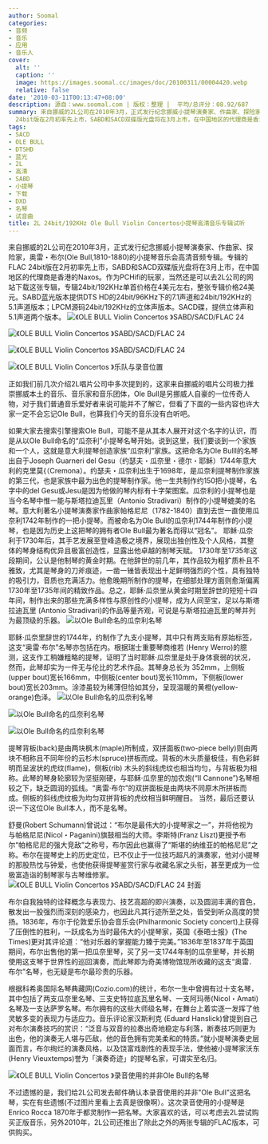 ```yaml
---
author: Soomal
categories:
- 音频
- 音乐
- 应用
- 音乐人
cover:
  alt: ''
  caption: ''
  image: https://images.soomal.cc/images/doc/20100311/00004420.webp
  relative: false
date: '2010-03-11T00:13:47+08:00'
description: 源自：www.soomal.com | 版权：整理 |  平均/总评分：08.92/687
summary: 来自挪威的2L公司在2010年3月，正式发行纪念挪威小提琴演奏家、作曲家、探险家，奥雷・布尔(Ole Bull,1810-1880)的小提琴音乐会高清音频专辑。专辑的FLAC
  24bit版在2月初率先上市，SABD和SACD双碟版光盘将在3月上市，在中国地区的代理商是香港的Naxos。作为PCHifi的玩家，当然还是可以去2L公司的网站下载这张专辑，专辑24bit/192KHz单首价格在4美元左右，整张专辑价格24美元。
tags:
- SACD
- OLE BULL
- DTSHD
- 蓝光
- 2L
- 高清
- SABD
- 小提琴
- 下载
- DXD
- 名琴
- 试音曲
title: 2L 24bit/192KHz Ole Bull Violin Concertos小提琴高清音乐专辑试听
---
```


来自挪威的2L公司在2010年3月，正式发行纪念挪威小提琴演奏家、作曲家、探险家，奥雷・布尔(Ole Bull,1810-1880)的小提琴音乐会高清音频专辑。专辑的FLAC 24bit版在2月初率先上市，SABD和SACD双碟版光盘将在3月上市，在中国地区的代理商是香港的Naxos。作为PCHifi的玩家，当然还是可以去2L公司的网站下载这张专辑，专辑24bit/192KHz单首价格在4美元左右，整张专辑价格24美元。SABD蓝光版本提供DTS HD的24bit/96KHz下的7.1声道和24bit/192KHz的5.1声道版本；LPCM源码24bit/192KHz的立体声版本。SACD碟，提供立体声和5.1声道两个版本。
![《OLE BULL Violin Concertos 》SABD/SACD/FLAC 24](https://images.soomal.cc/images/doc/20100310/00004409.webp)




![《OLE BULL Violin Concertos 》SABD/SACD/FLAC 24](https://images.soomal.cc/images/doc/20100310/00004410.webp)




![《OLE BULL Violin Concertos 》SABD/SACD/FLAC 24](https://images.soomal.cc/images/doc/20100310/00004411.webp)




![《OLE BULL Violin Concertos 》乐队与录音位置](https://images.soomal.cc/images/doc/20100311/00004419.webp)




正如我们前几次介绍2L唱片公司中多次提到的，这家来自挪威的唱片公司极力推崇挪威本土的音乐、音乐家和音乐团体，Ole Bull是另挪威人自豪的一位传奇人物，对于我们普通音乐爱好者来说可能并不了解它，但看了下面的一些内容也许大家一定不会忘记Ole Bull，也算我们今天的音乐没有白听吧。

如果大家去搜索引擎搜索Ole Bull，可能不是从其本人展开对这个名字的认识，而是从以Ole Bull命名的“瓜奈利”小提琴名琴开始。说到这里，我们要谈到一个家族和一个人，这就是意大利提琴创造家族“瓜奈利”家族。这把命名为Ole Bulll的名琴出自于Joseph Guarneri del Gesu（约瑟夫・瓜奈里・德尔・耶稣）1744年意大利的克里莫{（Cremona）。约瑟夫・瓜奈利出生于1698年，是瓜奈利提琴制作家族的第三代，也是家族中最为出色的提琴制作家。他一生共制作约150把小提琴，名字中的del Gesu或Jesu是因为他做的琴内标有十字架图案。瓜奈利的小提琴也是当今名琴中惟一能与斯塔拉迪瓦里（Antonio Stradivari）制作的小提琴媲美的名琴。意大利著名小提琴演奏家作曲家帕格尼尼（1782-1840）直到去世一直使用瓜奈利1742年制作的一把小提琴。而被命名为Ole Bull的瓜奈利1744年制作的小提琴，也是因为历史上这把琴的拥有者Ole Bull最为著名而得以“冠名”。
 耶稣‧瓜奈利于1730年后，其手艺发展至登峰造极之境界，展现出独创性及个人风格，其整体的琴身结构优异且极富创造性，显露出他卓越的制琴天赋。 1730年至1735年这段期间，公认是他制琴的黄金时期。在他辞世的前几年，其作品较为粗犷质朴且不雅致，尤其是琴身的刀斧痕迹，一凿一锉皆表现出十足鲜明强烈的个性，具有独特的吸引力，音质也充满活力。他愈晚期所制作的提琴，在细部处理方面则愈渐偏离1730年至1735年间的精致作品。总之，耶稣‧瓜奈里从黄金时期至辞世的短短十四年间，制作出来的那些充满多样性与原创性的小提琴，成为人间至宝，足以与斯塔拉迪瓦里 (Antonio Stradivari)的作品等量齐观，可说是与斯塔拉迪瓦里的琴并列为最顶级的乐器。
![以Ole Bull命名的瓜奈利名琴](https://images.soomal.cc/images/doc/20100310/00004415.webp)




耶稣‧瓜奈里辞世的1744年，约制作了九支小提琴，其中只有两支贴有原始标签，这支“奥雷‧布尔”名琴亦包括在内。根据瑞士重要琴商维若 (Henry Werro)的臆测，这支作工稍嫌粗略的提琴，证明了当时耶稣‧瓜奈里是处于身体衰弱的状况，然而，此琴却实为一件无与伦比的艺术作品。其琴身总长为 352mm，上侧板(upper bout)宽长166mm，中侧板(center bout)宽长110mm，下侧板(lower bout)宽长203mm。涂漆虽较为稀薄但恰如其分，呈现温暖的黄橙(yellow-orange)色泽。
![以Ole Bull命名的瓜奈利名琴](https://images.soomal.cc/images/doc/20100310/00004413.webp)




![以Ole Bull命名的瓜奈利名琴](https://images.soomal.cc/images/doc/20100310/00004414.webp)




![以Ole Bull命名的瓜奈利名琴](https://images.soomal.cc/images/doc/20100311/00004420.webp)




提琴背板(back)是由两块枫木(maple)所制成，双拼面板(two-piece belly)则由两块不相称且不同年份的云杉木(spruce)拼板而成。背板的木头质量极佳，有色彩鲜明而呈波状的虎纹(flame)，侧板(rib) 木头的斜线虎纹也相当均匀，与背板极为相称。此琴的琴身轮廓较为坚挺刚硬，与耶稣‧瓜奈里的加农炮(“II Cannone”)名琴相较之下，缺乏圆润的弧线。“奥雷‧布尔”的双拼面板是由两块不同原木所拼板而成。侧板的斜线虎纹极为均匀双拼背板的虎纹相当鲜明醒目。
当然，最后还要认识一下这位Ole Bull本人，而不是名琴。

舒曼(Robert Schumann)曾说过：“布尔是最伟大的小提琴家之一”，并将他视为与帕格尼尼(Nicol・Paganini)旗鼓相当的大师。李斯特(Franz Liszt)更授予布尔“帕格尼尼的强大竞敌”之称号，布尔因此也赢得了“斯堪的纳维亚的帕格尼尼”之称。布尔在提琴史上的历史定位，已不仅止于一位技巧超凡的演奏家，他对小提琴的那股热忱与钟爱，也使他获得提琴鉴赏行家与收藏名家之头衔，甚至更成为一位极富造诣的制琴家与古琴维修家。
![《OLE BULL Violin Concertos 》SABD/SACD/FLAC 24 封面](https://images.soomal.cc/images/doc/20100310/00004416.webp)




布尔自我独特的诠释概念与表现力、技艺高超的即兴演奏，以及圆润丰满的音色，散发出一股强烈而深刻的感染力，也因此凡其行迹所至之处，皆受到听众高度的赞扬。1836年，布尔于伦敦爱乐协会音乐会(Philharmonic Society concert)上获得了压倒性的胜利，一跃成名为当时最伟大的小提琴家，英国《泰晤士报》(The Times)更对其评论道：“他对乐器的掌握能力臻于完美。”1836年至1837年于英国期间，布尔出售他的第一把瓜奈里琴，买了另一支1744年制的瓜奈里琴，并长期使用这支琴于世界性的巡回演奏，而此琴即为奇美博物馆现所收藏的这支“奥雷．布尔”名琴，也无疑是布尔最珍贵的乐器。

根据科希奥国际名琴典藏网(Cozio.com)的统计，布尔一生中曾拥有过十支名琴，其中包括了两支瓜奈里名琴、三支史特拉底瓦里名琴、一支阿玛蒂(Nicol・Amati)名琴及一支达萨罗名琴。布尔拥有的这些大师级名琴，在舞台上着实逐一发挥了他灵敏多变的表现力与适应力。音乐评论家汉斯利克 (Eduard Hanslick)曾提到自己对布尔演奏技巧的赏识：“泛音与双音的拉奏出奇地稳定与利落，断奏技巧则更为出色，他的演奏无人堪与匹敌，他的音色拥有完美柔和的特质。”就小提琴演奏史层面而言，布尔绚烂的演奏风格，以及饶富戏剧性的表现手法，使他被小提琴家沃东(Henry Vieuxtemps)誉为「演奏奇迹」的提琴名家，可谓实至名归。

![《OLE BULL Violin Concertos 》录音使用的并非Ole Bull的名琴](https://images.soomal.cc/images/doc/20100310/00004412.webp)




不过遗憾的是，我们给2L公司发去邮件确认本录音使用的并非"Ole Bull"这把名琴，实在有些遗憾(不过图片里看上去真是很像啊）。这次录音使用的小提琴是Enrico Rocca 1870年于都灵制作一把名琴。大家喜欢的话，可以考虑去2L尝试购买正版音乐，另外2010年，2L公司还推出了除此之外的两张专辑的FLAC版本，可供购买。